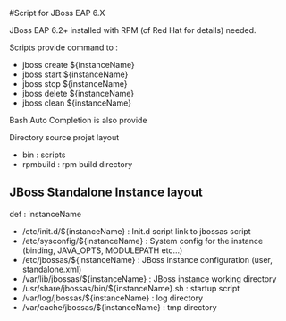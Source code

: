 #Script for JBoss EAP 6.X 

JBoss EAP 6.2+ installed with RPM (cf Red Hat for details) needed.

Scripts provide command to :

* jboss create ${instanceName}
* jboss start ${instanceName}
* jboss stop ${instanceName}
* jboss delete ${instanceName}
* jboss clean ${instanceName}
 
Bash Auto Completion is also provide
 

Directory source projet layout 

 * bin  : scripts 
 * rpmbuild : rpm build directory

## JBoss Standalone Instance layout 

def : instanceName

 * /etc/init.d/${instanceName} : Init.d script link to jbossas script
 * /etc/sysconfig/${instanceName} : System config for the instance (binding, JAVA_OPTS, MODULEPATH etc...)
 * /etc/jbossas/${instanceName} : JBoss instance configuration (user, standalone.xml)
 * /var/lib/jbossas/${instanceName} : JBoss instance working directory
 * /usr/share/jbossas/bin/${instanceName}.sh : startup script
 * /var/log/jbossas/${instanceName} : log directory
 * /var/cache/jbossas/${instanceName} : tmp directory
